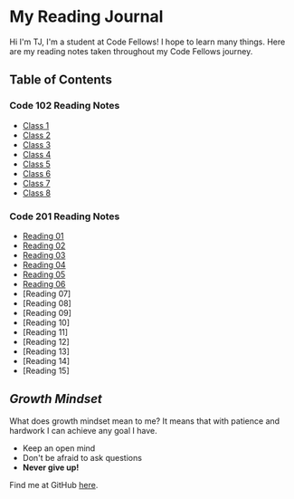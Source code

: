 # My Reading Journal

Hi I'm TJ, I'm a student at Code Fellows! I hope to learn many things. Here are my reading notes taken throughout my Code Fellows journey.

## Table of Contents

### Code 102 Reading Notes

- [Class 1](102/class1.md)
- [Class 2](102/class2.md)
- [Class 3](102/class3.md)
- [Class 4](102/class4.md)
- [Class 5](102/class5.md)
- [Class 6](102/class6.md)
- [Class 7](102/class7.md)
- [Class 8](102/class8.md)

### Code 201 Reading Notes

- [Reading 01](201/class-01.md)
- [Reading 02](201/class-02.md)
- [Reading 03](201/class-03.md)
- [Reading 04](201/class-04.md)
- [Reading 05](201/class-05.md)
- [Reading 06](201/class-06.md)
- [Reading 07]
- [Reading 08]
- [Reading 09]
- [Reading 10]
- [Reading 11]
- [Reading 12]
- [Reading 13]
- [Reading 14]
- [Reading 15]

## *Growth Mindset*

What does growth mindset mean to me? It means that with patience and hardwork I can achieve any goal I have.

- Keep an open mind
- Don't be afraid to ask questions
- **Never give up!**

Find me at GitHub [here](https://github.com/tj-parker).
